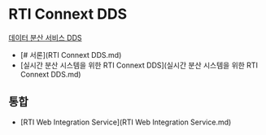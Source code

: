 # RTI Connext DDS
[데이터 분산 서비스 DDS](../index.md)

- [# 서론](RTI Connext DDS.md)
- [실시간 분산 시스템을 위한 RTI Connext DDS](실시간 분산 시스템을 위한 RTI Connext DDS.md)

## 통합

- [RTI Web Integration Service](RTI Web Integration Service.md)
